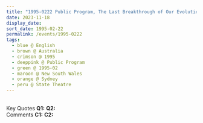 ```yaml
---
title: "1995-0222 Public Program, The Last Breakthrough of Our Evolution or Going towards Self-destruction, State Theatre, 47-51 Market Street, Sydney, New South Wales, Australia"
date: 2023-11-18
display_date: 
sort_date: 1995-02-22
permalink: /events/1995-0222
tags:
  - blue @ English
  - brown @ Australia
  - crimson @ 1995
  - deeppink @ Public Program
  - green @ 1995-02
  - maroon @ New South Wales
  - orange @ Sydney
  - peru @ State Theatre
---
```


<br>

<wave-list>
  <list-title color="DarkSeaGreen" width="55">Key Quotes</list-title>
  <list-item color="BlanchedAlmond" width="280"><b>Q1:</b> <i></i></list-item>
  <list-item color="Lavender" width="280"><b>Q2:</b> <i></i></list-item>
</wave-list>

<br>

<wave-list>
  <list-title color="DarkSeaGreen" width="55">Comments</list-title>
  <list-item color="BlanchedAlmond" width="280"><b>C1:</b> <i></i></list-item>
  <list-item color="Lavender" width="280"><b>C2:</b> <i></i></list-item>
</wave-list>